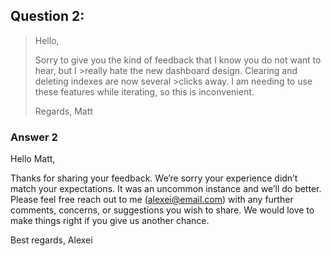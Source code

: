 ##  Question 2: 
>Hello,
> 
>Sorry to give you the kind of feedback that I know you do not want to hear, but I >really hate the new dashboard design. Clearing and deleting indexes are now several >clicks away. I am needing to use these features while iterating, so this is inconvenient.
> 
>Regards, Matt

### Answer 2

Hello Matt,

Thanks for sharing your feedback. We’re sorry your experience didn’t match your expectations. It was an uncommon instance and we’ll do better. Please feel free reach out to me (alexei@email.com) with any further comments, concerns, or suggestions you wish to share. We would love to make things right if you give us another chance.

Best regards,
Alexei
